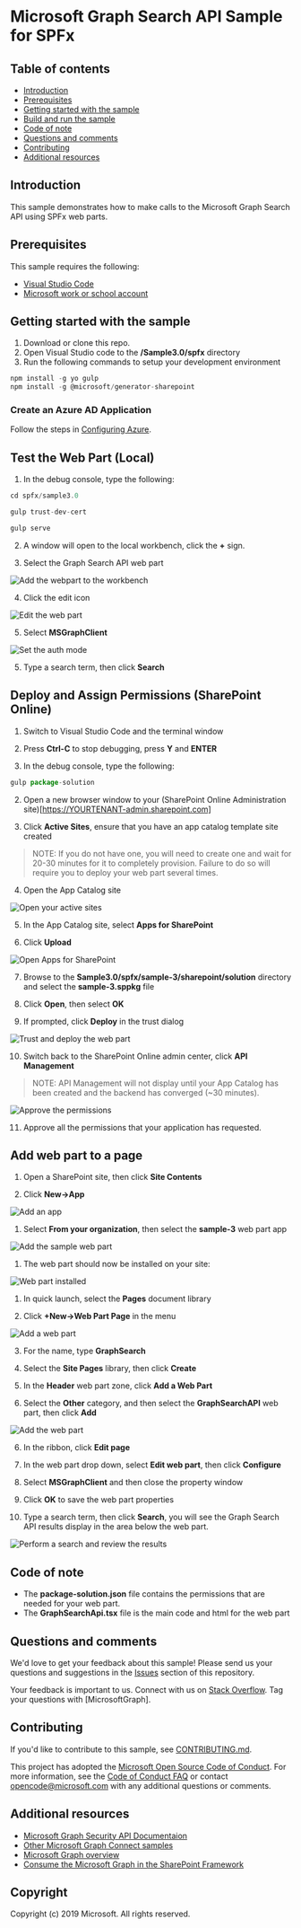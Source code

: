 # Microsoft Graph Search API Sample for SPFx

## Table of contents

* [Introduction](#introduction)
* [Prerequisites](#prerequisites)
* [Getting started with the sample](#getting-started-with-the-sample)
* [Build and run the sample](#build-and-run-the-sample)
* [Code of note](#code-of-note)
* [Questions and comments](#questions-and-comments)
* [Contributing](#contributing)
* [Additional resources](#additional-resources)

## Introduction

This sample demonstrates how to make calls to the Microsoft Graph Search API using SPFx web parts.

## Prerequisites

This sample requires the following:  

  * [Visual Studio Code](TODO) 
  * [Microsoft work or school account](https://www.outlook.com) 

## Getting started with the sample

 1. Download or clone this repo.
 2. Open Visual Studio code to the **/Sample3.0/spfx** directory
 3. Run the following commands to setup your development environment

 ```Javascript
npm install -g yo gulp
npm install -g @microsoft/generator-sharepoint
 ```
 
### Create an Azure AD Application

Follow the steps in [Configuring Azure](./ConfigureAzure.md).

## Test the Web Part (Local)

1.  In the debug console, type the following:

```javascript
cd spfx/sample3.0

gulp trust-dev-cert

gulp serve
```

2. A window will open to the local workbench, click the **+** sign.

3.  Select the Graph Search API web part

![Add the webpart to the workbench](./media/01_Workbench.png 'Add the web part')

4.  Click the edit icon

![Edit the web part](./media/02_EditWebpart.png 'Enter edit mode')

5.  Select **MSGraphClient**

![Set the auth mode](./media/03_SetAuthMode.png 'Set the auth mode')

5.  Type a search term, then click **Search**

## Deploy and Assign Permissions (SharePoint Online)

1.  Switch to Visual Studio Code and the terminal window

1.  Press **Ctrl-C** to stop debugging, press **Y** and **ENTER**

1.  In the debug console, type the following:

```javascript
gulp package-solution
```

2. Open a new browser window to your (SharePoint Online Administration site)[https://YOURTENANT-admin.sharepoint.com]

3.  Click **Active Sites**, ensure that you have an app catalog template site created

>NOTE:  If you do not have one, you will need to create one and wait for 20-30 minutes for it to completely provision.  Failure to do so will require you to deploy your web part several times.

4.  Open the App Catalog site

![Open your active sites](./media/04_ActiveSites.png 'Open active sites')

5.  In the App Catalog site, select **Apps for SharePoint**

6.  Click **Upload**

![Open Apps for SharePoint](./media/05_AppsForSharepoint.png 'Select apps for sharepoint and upload the web part')

7.  Browse to the **Sample3.0/spfx/sample-3/sharepoint/solution** directory and select the **sample-3.sppkg** file

8.  Click **Open**, then select **OK**

9.  If prompted, click **Deploy** in the trust dialog

![Trust and deploy the web part](./media/06_TrustDialog.png 'Trust the web part')

10.  Switch back to the SharePoint Online admin center, click **API Management**

>NOTE:  API Management will not display until your App Catalog has been created and the backend has converged (~30 minutes).

![Approve the permissions](./media/07_ApiApproval.png 'Approve the permissions')

11.  Approve all the permissions that your application has requested.

##  Add web part to a page

1.  Open a SharePoint site, then click **Site Contents**

1.  Click **New->App**

![Add an app](./media/08_AddApp.png 'Add an app')

1.  Select **From your organization**, then select the **sample-3** web part app

![Add the sample web part](./media/09_AddSample.png 'Add an app')

1.  The web part should now be installed on your site:

![Web part installed](./media/10_AppInstalled.png 'Web part is installed')

1.  In quick launch, select the **Pages** document library

2.  Click **+New->Web Part Page** in the menu

![Add a web part](./media/08_CreateWPP.png 'Add a web part')

3.  For the name, type **GraphSearch**

4.  Select the **Site Pages** library, then click **Create**

4.  In the **Header** web part zone, click **Add a Web Part**

5. Select the **Other** category, and then select the **GraphSearchAPI** web part, then click **Add**

![Add the web part](./media/11_AddWebPart.png 'Add the web part')

6.  In the ribbon, click **Edit page**

7.  In the web part drop down, select **Edit web part**, then click **Configure**

8.  Select **MSGraphClient** and then close the property window

9.  Click **OK** to save the web part properties

10.  Type a search term, then click **Search**, you will see the Graph Search API results display in the area below the web part.

![Perform a search and review the results](./media/12_SearchResults.png 'Perform a search')

## Code of note

- The **package-solution.json** file contains the permissions that are needed for your web part.
- The **GraphSearchApi.tsx** file is the main code and html for the web part

## Questions and comments

We'd love to get your feedback about this sample! 
Please send us your questions and suggestions in the [Issues](https://github.com/microsoftgraph/aspnet-connect-rest-sample/issues) section of this repository.

Your feedback is important to us. Connect with us on [Stack Overflow](https://stackoverflow.com/questions/tagged/microsoftgraph).
Tag your questions with [MicrosoftGraph].

## Contributing ##

If you'd like to contribute to this sample, see [CONTRIBUTING.md](CONTRIBUTING.md).

This project has adopted the [Microsoft Open Source Code of Conduct](https://opensource.microsoft.com/codeofconduct/). 
For more information, see the [Code of Conduct FAQ](https://opensource.microsoft.com/codeofconduct/faq/) or contact [opencode@microsoft.com](mailto:opencode@microsoft.com) with any additional questions or comments.

## Additional resources

- [Microsoft Graph Security API Documentaion](https://aka.ms/graphsecuritydocs)
- [Other Microsoft Graph Connect samples](https://github.com/MicrosoftGraph?utf8=%E2%9C%93&query=-Connect)
- [Microsoft Graph overview](https://graph.microsoft.io)
- [Consume the Microsoft Graph in the SharePoint Framework](https://docs.microsoft.com/en-us/sharepoint/dev/spfx/use-aad-tutorial)

## Copyright
Copyright (c) 2019 Microsoft. All rights reserved.
